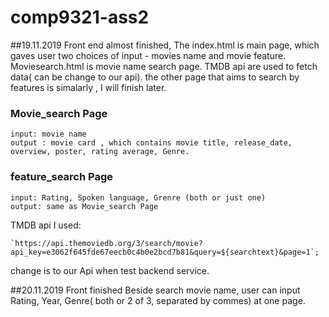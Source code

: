 # comp9321-ass2

##19.11.2019
Front end almost finished, The index.html is main page, which gaves user two choices of input - movies name and movie feature. Moviesearch.html is movie name search page. TMDB api are used to fetch data( can be change to our api).
the other page that aims to search by features is simalarly , I will finish later.

### Movie_search Page
    input: movie name
    output : movie card , which contains movie title, release_date, overview, poster, rating average, Genre.
### feature_search Page
    input: Rating, Spoken language, Grenre (both or just one)
    output: same as Movie_search Page

TMDB api I used:
```
`https://api.themoviedb.org/3/search/movie?api_key=e3062f645fde67eecb0c4b0e2bcd7b81&query=${searchtext}&page=1`;
```
 
 change is to our Api when test backend service.

 ##20.11.2019
 Front finished
 Beside search movie name, user can input Rating, Year, Genre( both or 2 of 3, separated by commes) at one page.
